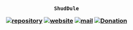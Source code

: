 <h3 align="center">

`ShudDule`

[![repository](https://img.shields.io/badge/repository-white)](https://github.com/shuddule/webapp-react)
[![website](https://img.shields.io/badge/website-white)](https://shuddule.github.io/webapp-react-website)
[![mail](https://img.shields.io/badge/mail-white)](mailto:shuddule@groups.outlook.com)
[![Donation](https://img.shields.io/badge/donation-white)](https://shuddule.github.io/donation)

</h3>